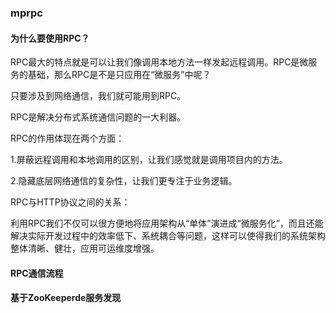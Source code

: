 ### mprpc



#### 为什么要使用RPC？

RPC最大的特点就是可以让我们像调用本地方法一样发起远程调用。RPC是微服务的基础，那么RPC是不是只应用在“微服务”中呢？

只要涉及到网络通信，我们就可能用到RPC。

RPC是解决分布式系统通信问题的一大利器。

RPC的作用体现在两个方面：

1.屏蔽远程调用和本地调用的区别，让我们感觉就是调用项目内的方法。

2.隐藏底层网络通信的复杂性，让我们更专注于业务逻辑。

RPC与HTTP协议之间的关系：

利用RPC我们不仅可以很方便地将应用架构从“单体”演进成“微服务化”，而且还能解决实际开发过程中的效率低下、系统耦合等问题，这样可以使得我们的系统架构整体清晰、健壮，应用可运维度增强。





#### RPC通信流程







#### 基于ZooKeeperde服务发现



































